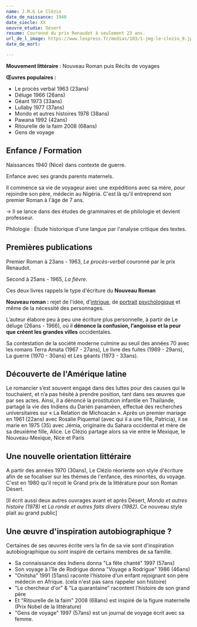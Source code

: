 ```yaml
---
name: J.M.G Le Clézio
date_de_naissance: 1940
date_siecle: XX
oeuvre_etudie: Désert
resume: Couronné du prix Renaudot à seulement 23 ans.
url_de_l_image: https://www.lexpress.fr/medias/103/1-jmg-le-clezio_9.jpg
date_de_mort: 

---
```

**Mouvement littéraire** : Nouveau Roman puis Récits de voyages

**Œuvres populaires :**

* Le procès verbal 1963 (23ans)
* Déluge 1966 (26ans)
* Géant 1973 (33ans)
* Lullaby 1977 (37ans)
* Mondo et autres histoires 1978 (38ans)
* Pawana 1992 (42ans)
* Ritourelle de la faim 2008 (68ans)
* Gens de voyage

## Enfance / Formation

Naissances 1940 (Nice) dans contexte de guerre.

Enfance avec ses grands parents maternels.

Il commence sa vie de voyageur avec une expéditions avec sa mère, pour rejoindre son père, médecin au Nigéria. C'est là qu'il entreprend son premier Roman à l'âge de 7 ans.

\-> Il se lance dans des études de grammaires et de philologie et devient professeur.

Philologie : Étude historique d'une langue par l'analyse critique des textes.

## Premières publications

Premier Roman à 23ans - 1963, _Le procès-verbal_ couronné par le prix Renaudot.

Second à 25ans - 1965, _La fièvre_.

Ces deux livres rappels le type d'écriture du **Nouveau Roman**

**Nouveau roman :** rejet de l'idée, d'[intrigue](https://fr.wikipedia.org/wiki/Intrigue "Intrigue"), de [portrait](https://fr.wikipedia.org/wiki/Portrait "Portrait") [psychologique](https://fr.wikipedia.org/wiki/Psychologie "Psychologie") et même de la nécessité des personnages.

L’auteur élabore peu à peu une écriture plus personnelle, à partir de Le déluge (26ans - 1966), où il **dénonce la confusion, l’angoisse et la peur que créent les grandes villes** occidentales.

Sa contestation de la société moderne culmine au seuil des années 70 avec les romans Terra Amata (1967 - 27ans), Le livre des fuites (1969 - 29ans), La guerre (1970 - 30ans) et Les géants (1973 - 33ans).

## Découverte de l'Amérique latine

Le romancier s’est souvent engagé dans des luttes pour des causes qui le touchaient, et n’a pas hésité à prendre position, tant dans ses œuvres que par ses actes. Ainsi, il a dénoncé la prostitution infantile en Thaïlande, partagé la vie des Indiens du Darién panaméen, effectué des recherches universitaires sur « La Relation de Michoacán ». Après un premier mariage en 1961 (22ans) avec Rosalie Piquemal (avec qui il a une fille, Patricia), il se marie en 1975 (35) avec Jémia, originaire du Sahara occidental et mère de sa deuxième fille, Alice. Le Clézio partage alors sa vie entre le Mexique, le Nouveau-Mexique, Nice et Paris

## Une nouvelle orientation littéraire

A partir des années 1970 (30ans), Le Clézio réoriente son style d'écriture afin de se focaliser sur les thèmes de l'enfance, des minorités, du voyage. C'est en 1980 qu'il reçoit le Grand prix de la littérature pour son Roman Désert.

\[Il écrit aussi deux autres ouvrages avant et après Désert, _Mondo et autres histoire (1978)_ et _La ronde et autres faits divers (1982)._ Ce nouveau style plait au grand public\]

## Une œuvre d'inspiration autobiographique ?

Certaines de ses œuvres écrite vers la fin de sa vie sont d'inspiration autobiographique ou sont inspiré de certains membres de sa famille.

* Sa connaissance des Indiens donna "La fête chanté" 1997 (57ans)
* Son voyage à l'île de Rodrigue donna "Voyage a Rodrigue" 1986 (46ans)
* "Onitsha" 1991 (51ans) raconte l'histoire d'un enfant rejoignant son père médecin en Afrique. (cela n'est pas sans rappeler son histoire)
* "Le chercheur d'or" & "La quarantaine" racontent l'histoire de son grand père
* Et "Ritourelle de la faim" 2008 (68ans) est inspiré de la figure maternelle (Prix Nobel de la littérature)
* "Gens de voyage" 1997 (57ans) est un journal de voyage écrit avec sa femme.